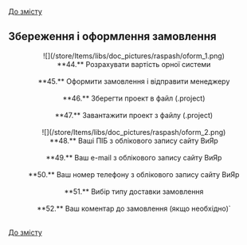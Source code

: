 [До змісту](/service/doc/?cid=swinging)
## Збереження і оформлення замовлення
<center>
![](/store/Items/libs/doc_pictures/raspash/oform_1.png) <br>
**44.** Розрахувати вартість орної системи <br><br>
**45.** Оформити замовлення і відправити менеджеру <br><br>
**46.** Зберегти проект в файл (.project) <br><br>
**47.** Завантажити проект з файлу (.project) <br><br>
![](/store/Items/libs/doc_pictures/raspash/oform_2.png) <br>
**48.** Ваші ПІБ з облікового запису сайту ВиЯр <br><br>
**49.** Ваш e-mail з облікового запису сайту ВиЯр <br><br>
**50.** Ваш номер телефону з облікового запису сайту ВиЯр <br><br>
**51.** Вибір типу доставки замовлення <br><br>
**52.** Ваш коментар до замовлення (якщо необхідно)` <br><br>
</center>


[До змісту](/service/doc/?cid=swinging)
